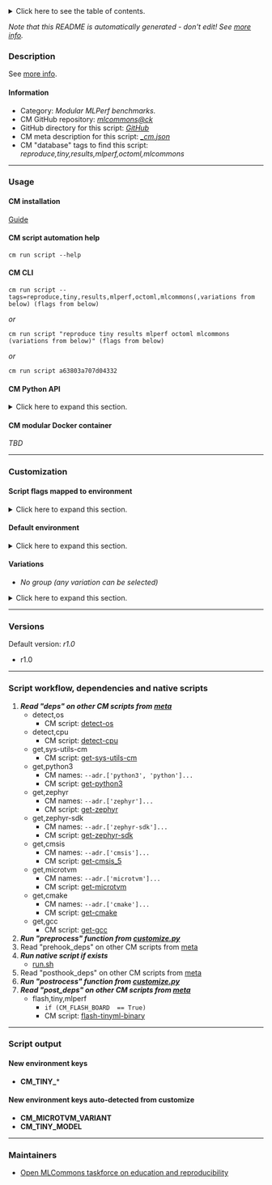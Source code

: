 <details>
<summary>Click here to see the table of contents.</summary>

* [Description](#description)
* [Information](#information)
* [Usage](#usage)
  * [ CM installation](#cm-installation)
  * [ CM script automation help](#cm-script-automation-help)
  * [ CM CLI](#cm-cli)
  * [ CM Python API](#cm-python-api)
  * [ CM modular Docker container](#cm-modular-docker-container)
* [Customization](#customization)
  * [ Script flags mapped to environment](#script-flags-mapped-to-environment)
  * [ Default environment](#default-environment)
  * [ Variations](#variations)
* [Versions](#versions)
* [Script workflow, dependencies and native scripts](#script-workflow-dependencies-and-native-scripts)
* [Script output](#script-output)
* [New environment keys](#new-environment-keys)
* [New environment keys auto-detected from customize](#new-environment-keys-auto-detected-from-customize)
* [Maintainers](#maintainers)

</details>

*Note that this README is automatically generated - don't edit! See [more info](README-extra.md).*

### Description


See [more info](README-extra.md).

#### Information

* Category: *Modular MLPerf benchmarks.*
* CM GitHub repository: *[mlcommons@ck](https://github.com/mlcommons/ck/tree/master/cm-mlops)*
* GitHub directory for this script: *[GitHub](https://github.com/mlcommons/ck/tree/master/cm-mlops/script/reproduce-mlperf-octoml-tinyml-results)*
* CM meta description for this script: *[_cm.json](_cm.json)*
* CM "database" tags to find this script: *reproduce,tiny,results,mlperf,octoml,mlcommons*
___
### Usage

#### CM installation
[Guide](https://github.com/mlcommons/ck/blob/master/docs/installation.md)

#### CM script automation help
```cm run script --help```

#### CM CLI
`cm run script --tags=reproduce,tiny,results,mlperf,octoml,mlcommons(,variations from below) (flags from below)`

*or*

`cm run script "reproduce tiny results mlperf octoml mlcommons (variations from below)" (flags from below)`

*or*

`cm run script a63803a707d04332`

#### CM Python API

<details>
<summary>Click here to expand this section.</summary>

```python

import cmind

r = cmind.access({'action':'run'
                  'automation':'script',
                  'tags':'reproduce,tiny,results,mlperf,octoml,mlcommons'
                  'out':'con',
                  ...
                  (other input keys for this script)
                  ...
                 })

if r['return']>0:
    print (r['error'])

```

</details>

#### CM modular Docker container
*TBD*
___
### Customization


#### Script flags mapped to environment
<details>
<summary>Click here to expand this section.</summary>

* --**flash**=value --> **CM_FLASH_BOARD**=value
* --**recreate_binary**=value --> **CM_RECREATE_BINARY**=value

**Above CLI flags can be used in the Python CM API as follows:**

```python
r=cm.access({... , "flash":"..."}
```

</details>

#### Default environment

<details>
<summary>Click here to expand this section.</summary>

These keys can be updated via --env.KEY=VALUE or "env" dictionary in @input.json or using script flags.


</details>


#### Variations

  * *No group (any variation can be selected)*
<details>
<summary>Click here to expand this section.</summary>

    * `_NRF`
      - Environment variables:
        - *CM_TINY_BOARD*: `NRF5340DK`
      - Workflow:
    * `_NUCLEO`
      - Environment variables:
        - *CM_TINY_BOARD*: `NUCLEO_L4R5ZI`
      - Workflow:
    * `_ad`
      - Environment variables:
        - *CM_TINY_MODEL*: `ad`
      - Workflow:
    * `_cmsis_nn`
      - Environment variables:
        - *CM_MICROTVM_VARIANT*: `microtvm_cmsis_nn`
      - Workflow:
    * `_ic`
      - Environment variables:
        - *CM_TINY_MODEL*: `ic`
      - Workflow:
    * `_kws`
      - Environment variables:
        - *CM_TINY_MODEL*: `kws`
      - Workflow:
    * `_native`
      - Environment variables:
        - *CM_MICROTVM_VARIANT*: `microtvm_native`
      - Workflow:
    * `_vww`
      - Environment variables:
        - *CM_TINY_MODEL*: `vww`
      - Workflow:

</details>

___
### Versions
Default version: *r1.0*

* r1.0
___
### Script workflow, dependencies and native scripts

  1. ***Read "deps" on other CM scripts from [meta](https://github.com/mlcommons/ck/tree/master/cm-mlops/script/reproduce-mlperf-octoml-tinyml-results/_cm.json)***
     * detect,os
       - CM script: [detect-os](https://github.com/mlcommons/ck/tree/master/cm-mlops/script/detect-os)
     * detect,cpu
       - CM script: [detect-cpu](https://github.com/mlcommons/ck/tree/master/cm-mlops/script/detect-cpu)
     * get,sys-utils-cm
       - CM script: [get-sys-utils-cm](https://github.com/mlcommons/ck/tree/master/cm-mlops/script/get-sys-utils-cm)
     * get,python3
       * CM names: `--adr.['python3', 'python']...`
       - CM script: [get-python3](https://github.com/mlcommons/ck/tree/master/cm-mlops/script/get-python3)
     * get,zephyr
       * CM names: `--adr.['zephyr']...`
       - CM script: [get-zephyr](https://github.com/mlcommons/ck/tree/master/cm-mlops/script/get-zephyr)
     * get,zephyr-sdk
       * CM names: `--adr.['zephyr-sdk']...`
       - CM script: [get-zephyr-sdk](https://github.com/mlcommons/ck/tree/master/cm-mlops/script/get-zephyr-sdk)
     * get,cmsis
       * CM names: `--adr.['cmsis']...`
       - CM script: [get-cmsis_5](https://github.com/mlcommons/ck/tree/master/cm-mlops/script/get-cmsis_5)
     * get,microtvm
       * CM names: `--adr.['microtvm']...`
       - CM script: [get-microtvm](https://github.com/mlcommons/ck/tree/master/cm-mlops/script/get-microtvm)
     * get,cmake
       * CM names: `--adr.['cmake']...`
       - CM script: [get-cmake](https://github.com/mlcommons/ck/tree/master/cm-mlops/script/get-cmake)
     * get,gcc
       - CM script: [get-gcc](https://github.com/mlcommons/ck/tree/master/cm-mlops/script/get-gcc)
  1. ***Run "preprocess" function from [customize.py](https://github.com/mlcommons/ck/tree/master/cm-mlops/script/reproduce-mlperf-octoml-tinyml-results/customize.py)***
  1. Read "prehook_deps" on other CM scripts from [meta](https://github.com/mlcommons/ck/tree/master/cm-mlops/script/reproduce-mlperf-octoml-tinyml-results/_cm.json)
  1. ***Run native script if exists***
     * [run.sh](https://github.com/mlcommons/ck/tree/master/cm-mlops/script/reproduce-mlperf-octoml-tinyml-results/run.sh)
  1. Read "posthook_deps" on other CM scripts from [meta](https://github.com/mlcommons/ck/tree/master/cm-mlops/script/reproduce-mlperf-octoml-tinyml-results/_cm.json)
  1. ***Run "postrocess" function from [customize.py](https://github.com/mlcommons/ck/tree/master/cm-mlops/script/reproduce-mlperf-octoml-tinyml-results/customize.py)***
  1. ***Read "post_deps" on other CM scripts from [meta](https://github.com/mlcommons/ck/tree/master/cm-mlops/script/reproduce-mlperf-octoml-tinyml-results/_cm.json)***
     * flash,tiny,mlperf
       * `if (CM_FLASH_BOARD  == True)`
       - CM script: [flash-tinyml-binary](https://github.com/mlcommons/ck/tree/master/cm-mlops/script/flash-tinyml-binary)
___
### Script output
#### New environment keys

* **CM_TINY_***
#### New environment keys auto-detected from customize

* **CM_MICROTVM_VARIANT**
* **CM_TINY_MODEL**
___
### Maintainers

* [Open MLCommons taskforce on education and reproducibility](https://github.com/mlcommons/ck/blob/master/docs/mlperf-education-workgroup.md)